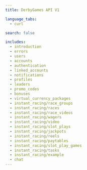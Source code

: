 ```yaml
---
title: DerbyGames API V1

language_tabs:
  - curl

search: false

includes:
  - introduction
  - errors
  - users
  - accounts
  - authentication
  - linked_accounts
  - notifications
  - profiles
  - leaders
  - promo_codes
  - bonuses
  - virtual_currency_packages
  - instant_racing/race_groups
  - instant_racing/races
  - instant_racing/race_videos
  - instant_racing/wagers
  - instant_racing/video
  - instant_racing/slot_plays
  - instant_racing/jackpots
  - instant_racing/reels
  - instant_racing/paytables
  - instant_racing/slot_play_games
  - instant_racing/tasks
  - instant_racing/example
  - chat
---
```

